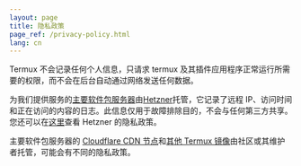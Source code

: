 ```yaml
---
layout: page
title: 隐私政策
page_ref: /privacy-policy.html
lang: cn
---
```


Termux 不会记录任何个人信息，只请求 termux 及其插件应用程序正常运行所需要的权限，而不会在后台自动通过网络发送任何数据。

为我们提供服务的[主要软件包服务器](https://packages.termux.dev/)由[Hetzner](https://www.hetzner.com/cloud)托管，它记录了远程 IP、访问时间和正在访问的内容的日志。此信息仅用于故障排除目的，不会与任何第三方共享。您还可以在[这里](https://www.hetzner.com/legal/privacy-policy/)查看 Hetzner 的隐私政策。

主要软件包服务器的 [Cloudflare CDN 节点](https://packages-cf.termux.dev/)和[其他 Termux 镜像](https://github.com/termux/termux-packages/wiki/Mirrors)由社区或其维护者托管，可能会有不同的隐私政策。

